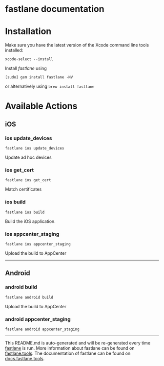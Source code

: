 fastlane documentation
================
# Installation

Make sure you have the latest version of the Xcode command line tools installed:

```
xcode-select --install
```

Install _fastlane_ using
```
[sudo] gem install fastlane -NV
```
or alternatively using `brew install fastlane`

# Available Actions
## iOS
### ios update_devices
```
fastlane ios update_devices
```
Update ad hoc devices
### ios get_cert
```
fastlane ios get_cert
```
Match certificates
### ios build
```
fastlane ios build
```
Build the iOS application.
### ios appcenter_staging
```
fastlane ios appcenter_staging
```
Upload the build to AppCenter

----

## Android
### android build
```
fastlane android build
```
Upload the build to AppCenter
### android appcenter_staging
```
fastlane android appcenter_staging
```


----

This README.md is auto-generated and will be re-generated every time [fastlane](https://fastlane.tools) is run.
More information about fastlane can be found on [fastlane.tools](https://fastlane.tools).
The documentation of fastlane can be found on [docs.fastlane.tools](https://docs.fastlane.tools).
